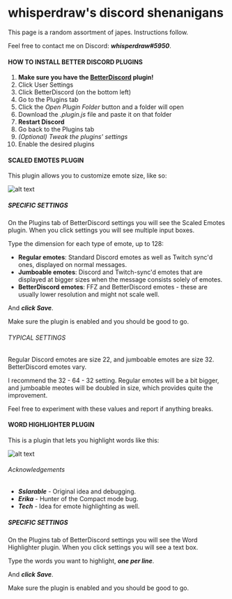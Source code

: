 # whisperdraw's discord shenanigans

This page is a random assortment of japes. Instructions follow.

Feel free to contact me on Discord: _**whisperdraw#5950**_.


#### HOW TO INSTALL BETTER DISCORD PLUGINS


1. **Make sure you have the [BetterDiscord](https://betterdiscord.net/home/) plugin!**
2. Click User Settings
3. Click BetterDiscord (on the bottom left)
4. Go to the Plugins tab
5. Click the *Open Plugin Folder* button and a folder will open
6. Download the _.plugin.js_ file and paste it on that folder
7. **Restart Discord**
8. Go back to the Plugins tab
9. _(Optional) Tweak the plugins' settings_
10. Enable the desired plugins

#### SCALED EMOTES PLUGIN

This plugin allows you to customize emote size, like so:

![alt text](https://cdn.discordapp.com/attachments/247117358814986241/259884973547323398/unknown.png "dodged a bullet there")

##### SPECIFIC SETTINGS

On the Plugins tab of BetterDiscord settings you will see the Scaled Emotes plugin. When you click settings you will see multiple input boxes.

Type the dimension for each type of emote, up to 128:

* **Regular emotes**: Standard Discord emotes as well as Twitch sync'd ones, displayed on normal messages.
* **Jumboable emotes**: Discord and Twitch-sync'd emotes that are displayed at bigger sizes when the message consists solely of emotes.
* **BetterDiscord emotes**: FFZ and BetterDiscord emotes - these are usually lower resolution and might not scale well.

And _**click Save**_.

Make sure the plugin is enabled and you should be good to go.

###### TYPICAL SETTINGS

Regular Discord emotes are size 22, and jumboable emotes are size 32. BetterDiscord emotes vary.

I recommend the 32 - 64 - 32 setting. Regular emotes will be a bit bigger, and jumboable meotes will be doubled in size, which provides quite the improvement.

Feel free to experiment with these values and report if anything breaks.

#### WORD HIGHLIGHTER PLUGIN

This is a plugin that lets you highlight words like this:

![alt text](https://cdn.discordapp.com/attachments/247117358814986241/255462783896911873/plug2.png "Sslarable, official debugger")

###### Acknowledgements

* **_Sslarable_** - Original idea and debugging.
* **_Erika_** - Hunter of the Compact mode bug.
* **_Tech_** - Idea for emote highlighting as well.

##### SPECIFIC SETTINGS

On the Plugins tab of BetterDiscord settings you will see the Word Highlighter plugin. When you click settings you will see a text box.

Type the words you want to highlight, _**one per line**_.

And _**click Save**_.

Make sure the plugin is enabled and you should be good to go.
